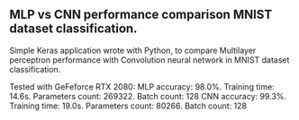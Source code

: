 ## MLP vs CNN performance comparison MNIST dataset classification.
Simple Keras application wrote with Python, to compare Multilayer perceptron performance with Convolution neural network in MNIST dataset classification.

Tested with GeFeforce RTX 2080:
MLP accuracy: 98.0%. Training time: 14.6s. Parameters count: 269322. Batch count: 128
CNN accuracy: 99.3%. Training time: 19.0s. Parameters count: 80266.  Batch count: 128